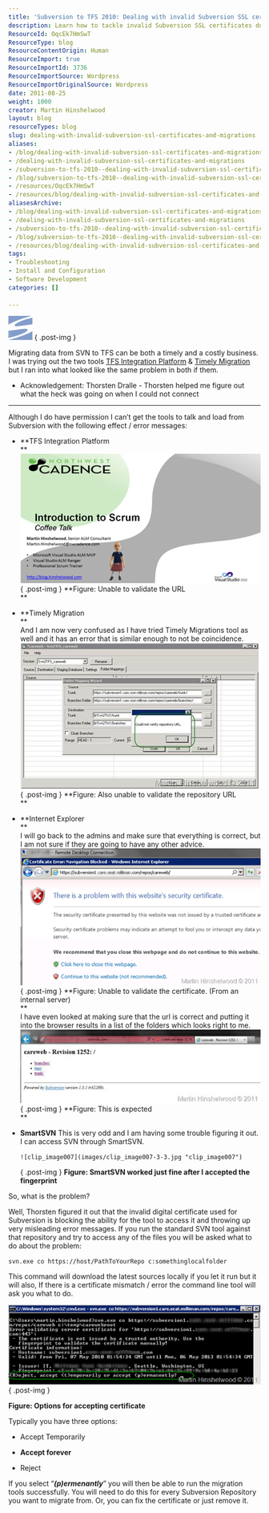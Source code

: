 ```yaml
---
title: 'Subversion to TFS 2010: Dealing with invalid Subversion SSL certificates and migrations'
description: Learn how to tackle invalid Subversion SSL certificates during your migration to TFS 2010. Overcome common errors and streamline your version control process!
ResourceId: OqcEk7HmSwT
ResourceType: blog
ResourceContentOrigin: Human
ResourceImport: true
ResourceImportId: 3736
ResourceImportSource: Wordpress
ResourceImportOriginalSource: Wordpress
date: 2011-08-25
weight: 1000
creator: Martin Hinshelwood
layout: blog
resourceTypes: blog
slug: dealing-with-invalid-subversion-ssl-certificates-and-migrations
aliases:
- /blog/dealing-with-invalid-subversion-ssl-certificates-and-migrations
- /dealing-with-invalid-subversion-ssl-certificates-and-migrations
- /subversion-to-tfs-2010--dealing-with-invalid-subversion-ssl-certificates-and-migrations
- /blog/subversion-to-tfs-2010--dealing-with-invalid-subversion-ssl-certificates-and-migrations
- /resources/OqcEk7HmSwT
- /resources/blog/dealing-with-invalid-subversion-ssl-certificates-and-migrations
aliasesArchive:
- /blog/dealing-with-invalid-subversion-ssl-certificates-and-migrations
- /dealing-with-invalid-subversion-ssl-certificates-and-migrations
- /subversion-to-tfs-2010--dealing-with-invalid-subversion-ssl-certificates-and-migrations
- /blog/subversion-to-tfs-2010--dealing-with-invalid-subversion-ssl-certificates-and-migrations
- /resources/blog/dealing-with-invalid-subversion-ssl-certificates-and-migrations
tags:
- Troubleshooting
- Install and Configuration
- Software Development
categories: []

---
```

![subversion](images/subversion-7-7.png "subversion")
{ .post-img }

Migrating data from SVN to TFS can be both a timely and a costly business. I was trying out the two tools [TFS Integration Platform](http://tfsintegration.codeplex.com/) & [Timely Migration](http://www.timelymigration.com/) but I ran into what looked like the same problem in both if them.

- Acknowledgement: Thorsten Dralle - Thorsten helped me figure out what the heck was going on when I could not connect

---

Although I do have permission I can’t get the tools to talk and load from Subversion with the following effect / error messages:

- **TFS Integration Platform  
   **  
   ![image](images/image1-4-4.png "image")  
  { .post-img }
  **Figure: Unable to validate the URL  
   **
- **Timely Migration  
   **  
   And I am now very confused as I have tried Timely Migrations tool as well and it has an error that is similar enough to not be coincidence.
  ![clip_image004](images/clip_image004-1-1.jpg "clip_image004")
  { .post-img }
  **Figure: Also unable to validate the repository URL  
   **
- **Internet Explorer  
   **  
   I will go back to the admins and make sure that everything is correct, but I am not sure if they are going to have any other advice.  
   ![image](images/image3-6-6.png "image")  
  { .post-img }
  **Figure: Unable to validate the certificate. (From an internal server)  
   **  
   I have even looked at making sure that the url is correct and putting it into the browser results in a list of the folders which looks right to me.
  ![clip_image006](images/clip_image006-2-2.jpg "clip_image006")
  { .post-img }
  **Figure: This is expected  
   **
- **SmartSVN**
  This is very odd and I am having some trouble figuring it out. I can access SVN through SmartSVN.

      ![clip_image007](images/clip_image007-3-3.jpg "clip_image007")

  { .post-img }
  **Figure: SmartSVN worked just fine after I accepted the fingerprint**

So, what is the problem?

Well, Thorsten figured it out that the invalid digital certificate used for Subversion is blocking the ability for the tool to access it and throwing up very misleading error messages. If you run the standard SVN tool against that repository and try to access any of the files you will be asked what to do about the problem:

```
svn.exe co https://host/PathToYourRepo c:somethinglocalfolder
```

This command will download the latest sources locally if you let it run but it will also, If there is a certificate mismatch / error the command line tool will ask you what to do.

![image](images/image2-5-5.png "image")
{ .post-img }

**Figure: Options for accepting certificate**

Typically you have three options:

- Accept Temporarily

- **Accept forever**

- Reject

If you select “**_(p)ermenantly_**” you will then be able to run the migration tools successfully. You will need to do this for every Subversion Repository you want to migrate from. Or, you can fix the certificate or just remove it.
